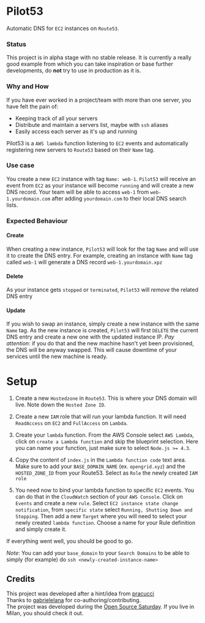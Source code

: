 # Pilot53

Automatic DNS for `EC2` instances on `Route53`.

### Status

This project is in alpha stage with no stable release. It is currently a really good example from which you can take inspiration or base further developments, do **not** try to use in production as it is.

### Why and How

If you have ever worked in a project/team with more than one server, you have felt the pain of:
- Keeping track of all your servers
- Distribute and maintain a servers list, maybe with `ssh` aliases
- Easily access each server as it's up and running

Pilot53 is a `AWS lambda` function listening to `EC2` events and automatically registering new servers to `Route53` based on their `Name` tag.

### Use case

You create a new `EC2` instance with tag `Name: web-1`. `Pilot53` will receive an event from `EC2` as your instance will become `running` and will create a new DNS record. Your team will be able to access `web-1` from `web-1.yourdomain.com` after adding `yourdomain.com` to their local DNS search lists.

### Expected Behaviour
#### Create
When creating a new instance, `Pilot53` will look for the tag `Name` and will use it to create the DNS entry. For example, creating an instance with `Name` tag called `web-1` will generate a DNS record `web-1.yourdomain.xpz`

#### Delete
As your instance gets `stopped` or `terminated`, `Pilot53` will *remove* the related DNS entry

#### Update
If you wish to swap an instance, simply create a new instance with the same `Name` tag. As the new instance is created, `Pilot53` will first `DELETE` the current DNS entry and create a new one with the updated instance IP. *Pay attention*: if you do that and the new machine hasn't yet been provisioned, the DNS will be anyway swapped. This will cause downtime of your services until the new machine is ready.

# Setup

1. Create a new `Hostedzone` in `Route53`. This is where your DNS domain will live. Note down the `Hosted Zone ID`.

2. Create a new `IAM` role that will run your lambda function. It will need `ReadAccess` on `EC2` and `FullAccess` on `Lambda`.

3. Create your `lambda` function. From the AWS Console select `AWS Lambda`, click on `create a Lambda function` and skip the blueprint selection. Here you can name your function, just make sure to select `Node.js >= 4.3`. 

4. Copy the content of `index.js` in the `Lambda function code` text area. Make sure to add your `BASE_DOMAIN_NAME` (ex. `opengrid.xyz`) and the `HOSTED_ZONE_ID` from your Route53. Select as `Role` the newly created `IAM role`

5. You need now to bind your lambda function to specific `EC2` events. You can do that in the `CloudWatch` section of your `AWS Console`. Click on `Events` and create a new `rule`. Select `EC2 instance state change notification`, from `specific state` select `Running, Shutting Down and Stopping`. Then add a new `Target` where you will need to select your newly created `lambda function`. Choose a name for your Rule definition and simply create it.

If everything went well, you should be good to go.

*Note*: You can add your `base_domain` to your `Search Domains` to be able to simply (for example) do `ssh <newly-created-instance-name>`

## Credits
This project was developed after a hint/idea from [pracucci](https://github.com/pracucci)  
Thanks to [gabrielelana](https://github.com/gabrielelana) for co-authoring/contributing.  
The project was developed during the [Open Source Saturday](http://www.meetup.com/Open-Source-Saturday-Milano/). If you live in Milan, you should check it out.

